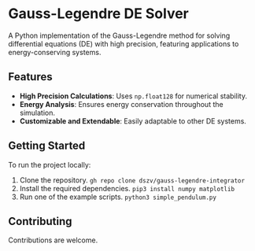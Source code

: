 # Gauss-Legendre DE Solver
A Python implementation of the Gauss-Legendre method for solving differential equations (DE) with high precision, featuring applications to energy-conserving systems.

## Features
- **High Precision Calculations**: Uses `np.float128` for numerical stability.  
- **Energy Analysis**: Ensures energy conservation throughout the simulation.  
- **Customizable and Extendable**: Easily adaptable to other DE systems.  

## Getting Started
To run the project locally:

1. Clone the repository.
```gh repo clone dszv/gauss-legendre-integrator```
2. Install the required dependencies.
```pip3 install numpy matplotlib```
3. Run one of the example scripts.
```python3 simple_pendulum.py```

## Contributing
Contributions are welcome.
